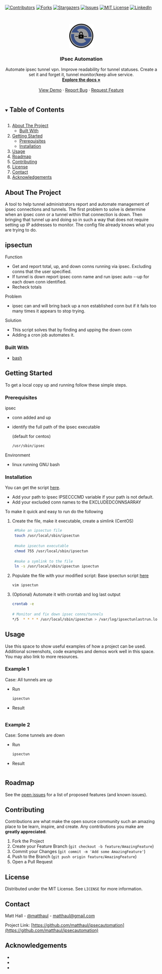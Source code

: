 <!--
*** Thanks for checking out the Best-README-Template. If you have a suggestion
*** that would make this better, please fork the repo and create a pull request
*** or simply open an issue with the tag "enhancement".
*** Thanks again! Now go create something AMAZING! :D
***
***
***
*** To avoid retyping too much info. Do a search and replace for the following:
*** matthaul, ipsecautomation, matthaul, matthaul@gmail.com, IPsec Automation, Automate ipsec tunnel vpn. Improve readability for tunnel statuses. Create a set it and forget it, tunnel monitor/keep alive service.
-->



<!-- PROJECT SHIELDS -->
<!--
*** I'm using markdown "reference style" links for readability.
*** Reference links are enclosed in brackets [ ] instead of parentheses ( ).
*** See the bottom of this document for the declaration of the reference variables
*** for contributors-url, forks-url, etc. This is an optional, concise syntax you may use.
*** https://www.markdownguide.org/basic-syntax/#reference-style-links
-->
[![Contributors][contributors-shield]][contributors-url]
[![Forks][forks-shield]][forks-url]
[![Stargazers][stars-shield]][stars-url]
[![Issues][issues-shield]][issues-url]
[![MIT License][license-shield]][license-url]
[![LinkedIn][linkedin-shield]][linkedin-url]



<!-- PROJECT LOGO -->
<br />
<p align="center">
  <a href="https://github.com/matthaul/ipsecautomation">
    <img src="images/logo.png" alt="Logo" width="80" height="80">
  </a>

  <h3 align="center">IPsec Automation</h3>

  <p align="center">
    Automate ipsec tunnel vpn. Improve readability for tunnel statuses. Create a set it and forget it, tunnel monitor/keep alive service.
    <br />
    <a href="https://github.com/matthaul/ipsecautomation"><strong>Explore the docs »</strong></a>
    <br />
    <br />
    <a href="https://github.com/matthaul/ipsecautomation">View Demo</a>
    ·
    <a href="https://github.com/matthaul/ipsecautomation/issues">Report Bug</a>
    ·
    <a href="https://github.com/matthaul/ipsecautomation/issues">Request Feature</a>
  </p>
</p>



<!-- TABLE OF CONTENTS -->
<details open="open">
  <summary><h2 style="display: inline-block">Table of Contents</h2></summary>
  <ol>
    <li>
      <a href="#about-the-project">About The Project</a>
      <ul>
        <li><a href="#built-with">Built With</a></li>
      </ul>
    </li>
    <li>
      <a href="#getting-started">Getting Started</a>
      <ul>
        <li><a href="#prerequisites">Prerequisites</a></li>
        <li><a href="#installation">Installation</a></li>
      </ul>
    </li>
    <li><a href="#usage">Usage</a></li>
    <li><a href="#roadmap">Roadmap</a></li>
    <li><a href="#contributing">Contributing</a></li>
    <li><a href="#license">License</a></li>
    <li><a href="#contact">Contact</a></li>
    <li><a href="#acknowledgements">Acknowledgements</a></li>
  </ol>
</details>



<!-- ABOUT THE PROJECT -->
## About The Project

A tool to help tunnel administrators report and automate management of ipsec connections and tunnels.
The first problem to solve is determine when an ipsec conn or a tunnel within that connection is down. Then bringing that tunnel up and doing so in such a way that does not require setting up IP addresses to monitor. The config file already knows what you are trying to do.

## ipsectun
Function
* Get and report total, up, and down conns running via ipsec. Excluding conns that the user specified.
* If tunnel is down report ipsec conn name and run ipsec auto --up for each down conn identified.
* Recheck totals

Problem
* ipsec can and will bring back up a non established conn but if it fails too many times it appears to stop trying. 

Solution
* This script solves that by finding and upping the down conn 
* Adding a cron job automates it.

### Built With

* [bash](https://www.gnu.org/software/bash/)

<!-- GETTING STARTED -->
## Getting Started

To get a local copy up and running follow these simple steps.

### Prerequisites

ipsec
*   conn added and up
*   identify the full path of the ipsec executable 
    
    (default for centos)
    ```sh
    /usr/sbin/ipsec
    ```
Environment
*   linux running GNU bash

### Installation

You can get the script [here](ipsectun/ipsectun). 
*   Add your path to ipsec IPSECCCMD variable if your path is not default.
*   Add your excluded conn names to the EXCLUDEDCONNSARRAY

To make it quick and easy to run do the following

1. Create the file, make it executable, create a simlink (CentOS)
   ```sh
    #Make an ipsectun file
    touch /usr/local/sbin/ipsectun
    
    #make ipsectun executable
    chmod 755 /usr/local/sbin/ipsectun
    
    #make a symlink to the file
    ln -s /usr/local/sbin/ipsectun ipsectun
   ```
2. Populate the file with your modified script: Base ipsectun script [here](ipsectun/ipsectun)
   ```sh
   vim ipsectun
   ```
3.  (Optional) Automate it with crontab and log last output
    ```sh
    crontab -e

    # Monitor and fix down ipsec conns/tunnels
    */5  * * * * /usr/local/sbin/ipsectun > /var/log/ipsectunlastrun.log
    ```



<!-- USAGE EXAMPLES -->
## Usage

Use this space to show useful examples of how a project can be used. Additional screenshots, code examples and demos work well in this space. You may also link to more resources.

### Example 1
Case: All tunnels are up
*   Run
    ```sh
    ipsectun
    ```
*   Result
    ```sh
    
    ```

### Example 2
Case: Some tunnels are down
*   Run
    ```sh
    ipsectun
    ```
*   Result
    ```sh
    
    ```


<!-- ROADMAP -->
## Roadmap

See the [open issues](https://github.com/matthaul/ipsecautomation/issues) for a list of proposed features (and known issues).



<!-- CONTRIBUTING -->
## Contributing

Contributions are what make the open source community such an amazing place to be learn, inspire, and create. Any contributions you make are **greatly appreciated**.

1. Fork the Project
2. Create your Feature Branch (`git checkout -b feature/AmazingFeature`)
3. Commit your Changes (`git commit -m 'Add some AmazingFeature'`)
4. Push to the Branch (`git push origin feature/AmazingFeature`)
5. Open a Pull Request



<!-- LICENSE -->
## License

Distributed under the MIT License. See `LICENSE` for more information.



<!-- CONTACT -->
## Contact

Matt Hall - [@matthaul](https://twitter.com/matthaul) - matthaul@gmail.com

Project Link: [https://github.com/matthaul/ipsecautomation](https://github.com/matthaul/ipsecautomation)



<!-- ACKNOWLEDGEMENTS -->
## Acknowledgements

* []()
* []()
* []()





<!-- MARKDOWN LINKS & IMAGES -->
<!-- https://www.markdownguide.org/basic-syntax/#reference-style-links -->
[contributors-shield]: https://img.shields.io/github/contributors/matthaul/ipsecautomation.svg?style=for-the-badge
[contributors-url]: https://github.com/matthaul/ipsecautomation/graphs/contributors
[forks-shield]: https://img.shields.io/github/forks/matthaul/ipsecautomation.svg?style=for-the-badge
[forks-url]: https://github.com/matthaul/ipsecautomation/network/members
[stars-shield]: https://img.shields.io/github/stars/matthaul/ipsecautomation.svg?style=for-the-badge
[stars-url]: https://github.com/matthaul/ipsecautomation/stargazers
[issues-shield]: https://img.shields.io/github/issues/matthaul/ipsecautomation.svg?style=for-the-badge
[issues-url]: https://github.com/matthaul/ipsecautomation/issues
[license-shield]: https://img.shields.io/github/license/matthaul/ipsecautomation.svg?style=for-the-badge
[license-url]: https://github.com/matthaul/ipsecautomation/blob/master/LICENSE
[linkedin-shield]: https://img.shields.io/badge/-LinkedIn-black.svg?style=for-the-badge&logo=linkedin&colorB=555
[linkedin-url]: https://linkedin.com/in/matthaul